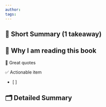 ```yaml
---
author: 
tags:
---
```

📖 Short Summary (1 takeaway)
-

🧐 Why I am reading this book
-

🙊 Great quotes
>

✅ Actionable item
- [ ]

🗂 Detailed Summary
-